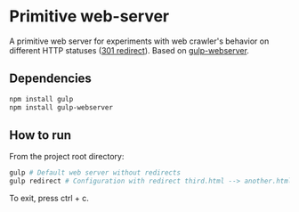 # Primitive web-server
A primitive web server for experiments with web crawler's behavior on different HTTP statuses ([301 redirect](https://en.wikipedia.org/wiki/HTTP_301)). Based on [gulp-webserver](https://github.com/schickling/gulp-webserver).

## Dependencies
```bash
npm install gulp
npm install gulp-webserver
```

## How to run
From the project root directory:

```bash
gulp # Default web server without redirects
gulp redirect # Configuration with redirect third.html --> another.html
```
To exit, press ctrl + c.
